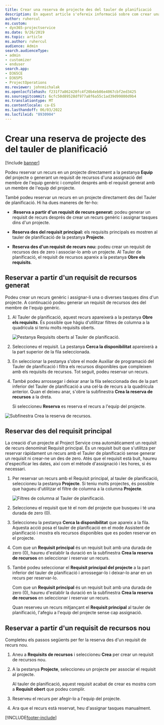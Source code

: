 ```yaml
---
title: Crear una reserva de projecte des del tauler de planificació
description: En aquest article s'ofereix informació sobre com crear una reserva de projecte des del tauler de planificació.
author: ruhercul
ms.custom:
- dyn365-projectservice
ms.date: 9/26/2019
ms.topic: article
ms.author: ruhercul
audience: Admin
search.audienceType:
- admin
- customizer
- enduser
search.app:
- D365CE
- D365PS
- ProjectOperations
ms.reviewer: johnmichalak
ms.openlocfilehash: f231f7a862420fc4f20b4eb86e4067cbf2ed3425
ms.sourcegitcommit: 6cfc50d89528df977a8f6a55c1ad39d99800d9b4
ms.translationtype: MT
ms.contentlocale: ca-ES
ms.lasthandoff: 06/03/2022
ms.locfileid: "8930904"
---
```

# <a name="create-a-project-booking-from-the-schedule-board"></a>Crear una reserva de projecte des del tauler de planificació

[!include [banner](../includes/psa-now-project-operations.md)]

Podeu reservar un recurs en un projecte directament a la pestanya **Equip** del projecte o generant un requisit de recursos d'una assignació del membre de l'equip genèric i complint després amb el requisit generat amb un membre de l'equip del projecte.

També podeu reservar un recurs en un projecte directament des del Tauler de planificació. Hi ha dues maneres de fer-ho:

- :**Reserva a partir d'un requisit de recurs generat:** podeu generar un requisit de recurs després de crear un recurs genèric i assignar tasques dins d'un projecte.

- **Reserva des del requisit principal:** els requisits principals es mostren al tauler de planificació de la pestanya **Projecte**. 

- **Reserva des d'un requisit de recurs nou:** podeu crear un requisit de recursos des de zero i associar-lo amb un projecte. Al Tauler de planificació, el requisit de recursos apareix a la pestanya **Obre els requisits**.

## <a name="book-from-a-generated-resource-requirement"></a>Reservar a partir d'un requisit de recursos generat

Podeu crear un recurs genèric i assignar-li una o diverses tasques dins d'un projecte. A continuació podeu generar un requisit de recursos des del membre de l'equip genèric. 

1.  Al Tauler de planificació, aquest recurs apareixerà a la pestanya **Obre els requisits**. És possible que hàgiu d'utilitzar filtres de columna a la quadrícula si teniu molts requisits oberts. 

    ![Pestanya Requisits oberts al Tauler de planificació.](media/FAQ-Project-Booking-Schedule-Board-1.png "Captura de pantalla de la taula de reserves i assignacions")

2. Seleccioneu el requisit. La pestanya **Cerca la disponibilitat** apareixerà a la part superior de la fila seleccionada.
 
3. En seleccionar la pestanya s'obre el mode Auxiliar de programació del Tauler de planificació i filtra els recursos disponibles que compleixen amb els requisits de recursos. Tot seguit, podeu reservar un recurs.

4. També podeu arrossegar i deixar anar la fila seleccionada des de la part inferior del Tauler de planificació a una cel·la de recurs a la quadrícula anterior. Quan el deixeu anar, s'obre la subfinestra **Crea la reserva de recursos** a la dreta.

    Si seleccioneu **Reserva** es reserva el recurs a l'equip del projecte.

![Subfinestra Crea la reserva de recursos.](media/FAQ-Project-Booking-Schedule-Board-6.png "")
 

## <a name="book-from-the-primary-requirement"></a>Reservar des del requisit principal

La creació d'un projecte al Project Service crea automàticament un requisit de recurs denominat Requisit principal. És un requisit buit que s'utilitza per reservar ràpidament un recurs amb el Tauler de planificació sense generar un requisit ni crear-ne un des de zero. Atès que el requisit està buit, haureu d'especificar les dates, així com el mètode d'assignació i les hores, si és necessari. 

1. Per reservar un recurs amb el Requisit principal, al tauler de planificació, seleccioneu la pestanya **Projecte**. Si teniu molts projectes, és possible que hagueu d'utilitzar el filtre de columna a la columna **Projecte**.

   ![Filtres de columna al Tauler de planificació.](media/FAQ-Project-Booking-Schedule-Board-2.png "Captura de pantalla de la taula de reserves i assignacions")

2. Seleccioneu el requisit que té el nom del projecte que busqueu i té una durada de zero (0).

3. Seleccioneu la pestanya **Cerca la disponibilitat** que apareix a la fila. Aquesta acció posa el tauler de planificació en el mode Assistent de planificació i mostra els recursos disponibles que es poden reservar en el projecte.

4. Com que un **Requisit principal** és un requisit buit amb una durada de zero (0), haureu d'establir la duració en la subfinestra **Crea la reserva de recursos** en seleccionar i reservar un recurs.

5. També podeu seleccionar el **Requisit principal del projecte** a la part inferior del tauler de planificació i arrossegar-lo i deixar-lo anar en un recurs per reservar-lo.
 
    Com que un **Requisit principal** és un requisit buit amb una durada de zero (0), haureu d'establir la duració en la subfinestra **Crea la reserva de recursos** en seleccionar i reservar un recurs.
 
    Quan reserveu un recurs mitjançant el **Requisit principal** al tauler de planificació, l'afegiu a l'equip del projecte sense cap assignació.
 
## <a name="book-from-a-new-resource-requirement"></a>Reservar a partir d'un requisit de recursos nou
Completeu els passos següents per fer la reserva des d'un requisit de recurs nou. 

1. Aneu a **Requisits de recursos** i seleccioneu **Crea** per crear un requisit de recursos nou.

2. A la pestanya **Projecte**, seleccioneu un projecte per associar el requisit al projecte.
 
    Al tauler de planificació, aquest requisit acabat de crear es mostra com a **Requisit obert** que podeu complir.

3. Reserveu el recurs per afegir-lo a l'equip del projecte.

4. Ara que el recurs està reservat, heu d'assignar tasques manualment.



[!INCLUDE[footer-include](../includes/footer-banner.md)]
